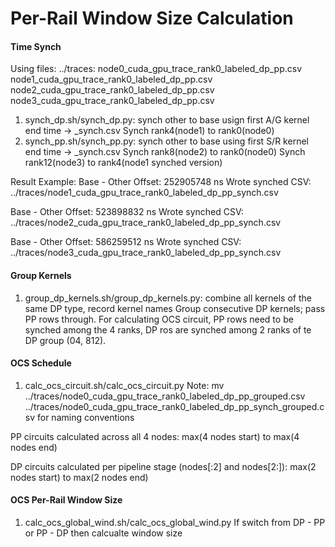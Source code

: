 # Per-Rail Window Size Calculation

#### Time Synch
Using files: ../traces:
node0_cuda_gpu_trace_rank0_labeled_dp_pp.csv
node1_cuda_gpu_trace_rank0_labeled_dp_pp.csv
node2_cuda_gpu_trace_rank0_labeled_dp_pp.csv
node3_cuda_gpu_trace_rank0_labeled_dp_pp.csv

1. synch_dp.sh/synch_dp.py: synch other to base usign first A/G kernel end time -> _synch.csv
Synch rank4(node1) to rank0(node0)
2. synch_pp.sh/synch_pp.py: synch other to base using first S/R kernel end time -> _synch.csv
Synch rank8(node2) to rank0(node0)
Synch rank12(node3) to rank4(node1 synched version)

Result Example:
Base - Other Offset: 252905748 ns
Wrote synched CSV: ../traces/node1_cuda_gpu_trace_rank0_labeled_dp_pp_synch.csv

Base - Other Offset: 523898832 ns
Wrote synched CSV: ../traces/node2_cuda_gpu_trace_rank0_labeled_dp_pp_synch.csv

Base - Other Offset: 586259512 ns
Wrote synched CSV: ../traces/node3_cuda_gpu_trace_rank0_labeled_dp_pp_synch.csv

#### Group Kernels
1. group_dp_kernels.sh/group_dp_kernels.py: combine all kernels of the same DP type, record kernel names
Group consecutive DP kernels; pass PP rows through.
For calculating OCS circuit, PP rows need to be synched among the 4 ranks, DP ros are synched among 2 ranks of te DP group (04, 812).

#### OCS Schedule
1. calc_ocs_circuit.sh/calc_ocs_circuit.py
Note: mv ../traces/node0_cuda_gpu_trace_rank0_labeled_dp_pp_grouped.csv ../traces/node0_cuda_gpu_trace_rank0_labeled_dp_pp_synch_grouped.csv for naming conventions 

PP circuits calculated across all 4 nodes: max(4 nodes start) to max(4 nodes end)

DP circuits calculated per pipeline stage (nodes[:2] and nodes[2:]): max(2 nodes start) to max(2 nodes end)

#### OCS Per-Rail Window Size
1. calc_ocs_global_wind.sh/calc_ocs_global_wind.py
If switch from DP - PP or PP - DP then calcualte window size